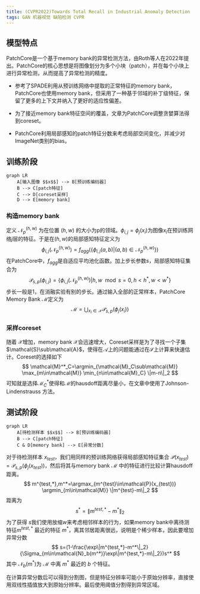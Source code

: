 ```yaml
---
title: (CVPR2022)Towards Total Recall in Industrial Anomaly Detection
tags: GAN 机器视觉 缺陷检测 CVPR
---
```


## 模型特点
PatchCore是一个基于memory bank的异常检测方法，由Roth等人在2022年提出。PatchCore的核心思想是将图像划分为多个小块（patch），并在每个小块上进行异常检测，从而提高了异常检测的精度。
- 参考了SPADE利用从预训练网络中提取的正常特征的memory bank，PatchCore也使用memory bank，但采用了一种基于邻域的补丁级特征，保留了更多的上下文并纳入了更好的适应性偏差。
    
- 为了接近memory bank特征空间的覆盖，文章为PatchCore调整贪婪算法得到coreset。

- PatchCore利用局部感知的patch特征分数来考虑局部空间变化，并减少对ImageNet类别的bias。

## 训练阶段
```mermaid
graph LR
    A[输入图像 $$x$$] --> B[预训练编码器]
    B --> C[patch特征]
    C --> D[coreset采样]
    D --> E[memory bank]
```

### 构造memory bank
定义 $\mathcal{N}_p^{(h,w)}$ 为在位置 $(h,w)$ 的大小为p的领域。$\phi_{i,j}=\phi_j(x_i)$为图像$x_i$在预训练网络$j$层的特征。于是在$(h,w)$的局部感知特征定义为
$$\phi_{i,j}(\mathcal{N}_p^{(h,w)}) = f_{agg}(\{\phi_{i,j}(a,b)|(a,b)\in\mathcal{N}_p^{(h,w)}\})$$
在PatchCore中，$f_{agg}$是自适应平均池化函数。加上步长参数$s$，局部感知特征集合为
$$\mathcal{P}_{s,p}(\phi_{i,j}) = \{\phi_{i,j}(\mathcal{N}_p^{(h,w)})|h,w\mod s=0,h<h^*,w<w^*\}$$
步长一般是1，在消融实验有别的步长。通过输入全部的正常样本，PatchCore Memory Bank $\mathcal{M}$定义为
$$\mathcal{M} = \bigcup_{x_i\in\mathcal{X}}\mathcal{P}_{s,p}(\phi_{j}(x_i))$$

### 采样coreset
随着 $\mathcal{X}$增加，memory bank $\mathcal{X}$会迅速增大，Coreset采样是为了寻找一个子集$\mathcal{S}\sub\mathcal{A}$，使得在$\mathcal{A}$上的问题能通过在$\mathcal{S}$上计算来快速估计。Coreset的选择如下
$$
\mathcal{M}^*_C=\argmin_{\mathcal{M}_C\sub\mathcal{M}} \max_{m\in\mathcal{M}} \min_{n\in\mathcal{M}_C} \|m-n\|_2
$$
可知就是选择$\mathcal{M}^*_C$使得和$\mathcal{M}$的hausdoff距离尽量小，在文章中使用了Johnson-Lindenstrauss 方法。

## 测试阶段
```mermaid
graph LR
    A[待检测样本 $$x$$] --> B[预训练编码器]
    B --> C[patch特征] 
    C & D[memory bank] --> E[异常分数]
```
对于待检测样本 $x_{test}$，我们用同样的预训练网络获得局部感知特征集合 $\mathcal{P}(x_{test})=\mathcal{P}_{s,p}(\phi_j(x_{test}))$，然后将其与memory bank $\mathcal{M}$ 中的特征进行比较计算hausdoff距离。
$$
m^{test,*},m^*=\argmax_{m^{test}\in\mathcal{P}(x_{test})} \argmin_{m\in\mathcal{M}} \|m^{test}-m\|_2
$$
距离为
$$
s^*=\|m^{test,*}-m^*\|_2
$$
为了获得 $s$我们使用放缩$w$来考虑相邻样本的行为，如果memory bank中离待测特征$m^{test,*}$ 最近的特征 $m^*$，离其邻居距离很远，说明是个稀少样本，因此要增加异常分数
$$
s=(1-\frac{\exp\|m^{test,*}-m^*\|_2}{\Sigma_{m\in\mathcal{N}_b(m^*)}\exp\|m^{test,*}-m\|_2})s^*
$$
其中 $\mathcal{N}_b(m^*)$为 $\mathcal{M}$ 中离 $m^*$ 最近的 $b$ 个特征。

在计算异常分数后可以得到分割图，但是特征分辨率可能小于原始分辨率，直接使用双线性插值放大到原始分辨率。最后使用阈值分割得到异常区域。